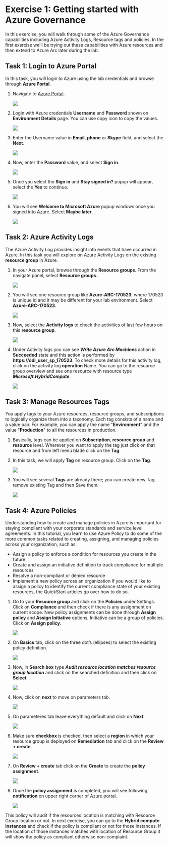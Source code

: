 # Exercise 1: Getting started with Azure Governance 

In this exercise, you will walk through some of the Azure Governance capabilities including Azure Activity Logs, Resource tags and policies. In the first exercise we’ll be trying out these capabilities with Azure resources and then extend to Azure Arc later during the lab.  
## Task 1: Login to Azure Portal
In this task, you will login to Azure using the lab credentials and browse through **Azure Portal**.
1. Navigate to [Azure Portal](https://portal.azure.com/).

   ![](./images/azurePortal.png)

2. Login with Azure credentials **Username** and **Password** shown on **Environment Details** page. You can use copy icon to copy the values.

   ![](./images/AzureCredentials.png)

3. Enter the Username value in **Email**, **phone** or **Skype** field, and select the **Next**. 

   ![](./images/logintoAzure.png)

4. Now, enter the **Password** value, and select **Sign in**.

   ![](./images/enterAzurePassword.png)

5. Once you select the **Sign in** and **Stay signed in?** popup will appear, select the **Yes** to continue.
 
   ![](./images/staySignInPopup.png)

6. You will see **Welcome to Microsoft Azure** popup windows once you signed into Azure. Select **Maybe later**.
 
   ![](./images/WelcomeToAzurePopup.png)
	
## Task 2: Azure Activity Logs
The Azure Activity Log provides insight into events that have occurred in Azure. In this task you will explore on Azure Activity Logs on the existing **resource group** in Azure. 
1. In your Azure portal, browse through the **Resource groups**. From the navigate panel, select **Resource groups**.

   ![](./images/lunchResourceGroup.png)

2. You will see one resource group like **Azure-ARC-170523**, where 170523 is unique id and it may be different for your lab
environment. Select **Azure-ARC-170523**.

   ![](./images/azure-arc-170523.png) 

3. Now, select the **Activity logs** to check the activities of last few hours on this **resource group**.
 
   ![](./images/azure-arc-1705231.png)

4. Under Activity logs you can see ***Write Azure Arc Machines*** action in **Succeeded** state and this action is performed by **https://odl_user_sp_170523**. To check more details for this activity log, click on the activity log **operation** Name. You can go to the resource group overview and see one resource with resource type ***Microsoft.HybridCompute***.

   ![](./images/microsoftHybrid2.png)
 
## Task 3: Manage Resources Tags
You apply tags to your Azure resources, resource groups, and subscriptions to logically organize them into a taxonomy. Each tag consists of a name and a value pair. For example, you can apply the name "**Environment**" and the value "**Production**" to all the resources in production.
1. Basically, tags can be applied on **Subscription**, **resource group** and **resource** level. Wherever you want to apply the tag just click on that resource and from left menu blade click on the **Tag**.
2. In this task, we will apply **Tag** on resource group. Click on the **Tag**.

   ![](./images/azure-arc-171289.png)
 
3. You will see several **Tags** are already there; you can create new Tag, remove existing Tag and then Save them.

   ![](./images/azure-arc-1712891.png)
        
## Task 4: Azure Policies
Understanding how to create and manage policies in Azure is important for staying compliant with your corporate standards and service level agreements. In this tutorial, you learn to use Azure Policy to do some of the more common tasks related to creating, assigning, and managing policies across your organization, such as:

  * Assign a policy to enforce a condition for resources you create in the future
  * Create and assign an initiative definition to track compliance for multiple resources
  * Resolve a non-compliant or denied resource
  * Implement a new policy across an organization
If you would like to assign a policy to identify the current compliance state of your existing resources, the QuickStart articles go over how to do so.
1. Go to your **Resource group** and click on the **Policies** under Settings. Click on **Compliance** and then check if there is any assignment on current scope. New policy assignments can be done through **Assign policy** and **Assign Initiative** options, Initiative can be a group of policies. Click on **Assign policy**.

   ![](./images/azure-arc-1770.png)

2. On **Basics** tab, click on the three dot’s (ellipses) to select the existing policy definition.

   ![](./images/azure-arc-1771.png) 

3. Now, in **Search box** type ***Audit resource location matches resource group location*** and click on the searched definition and then click on **Select**.

   ![](./images/azure-arc-1772-1.png) 

4. Now, click on **next** to move on parameters tab.

   ![](./images/azure-arc-1773-1.png) 

5. On parameteres tab leave everything default and click on **Next**.

   ![](./images/azure-arc-1775-1.png) 

6. Make sure **checkbox** is checked, then select a **region** in which your resource group is deployed on **Remediation** tab and click on the **Review + create**.

   ![](./images/azure-arc-1776-1.png)

7. On **Review + create** tab click on the **Create** to create the **policy assignment**.

   ![](./images/azure-arc-1777-1.png)
   
8. Once the **policy assignment** is completed, you will see following **notification** on upper right corner of Azure portal.

   ![](./images/azure-arc-1777-2.png)
   
This policy will audit if the resources location is matching with Resource Group location or not. In next exercise, you can go to the **Hybrid compute instances** and check if the policy is compliant or not for those instances. If the location of those instances matches with location of Resource Group it will show the policy as compliant otherwise non-complaint. 
